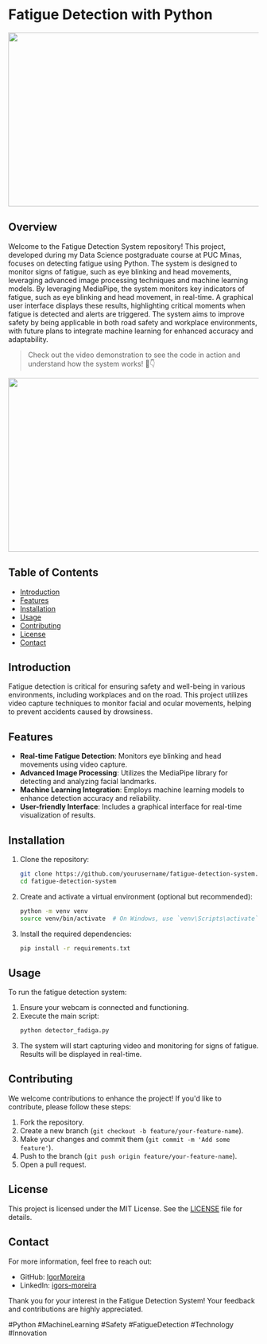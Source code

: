# Fatigue Detection with Python

<div align="center">
  <img src="https://github.com/user-attachments/assets/2bd8143d-725b-484b-99bc-8e034c43e17a" width="800" height="350" />
</div>


## Overview

Welcome to the Fatigue Detection System repository! This project, developed during my Data Science postgraduate course at PUC Minas, focuses on detecting fatigue using Python. The system is designed to monitor signs of fatigue, such as eye blinking and head movements, leveraging advanced image processing techniques and machine learning models. By leveraging MediaPipe, the system monitors key indicators of fatigue, such as eye blinking and head movement, in real-time. A graphical user interface displays these results, highlighting critical moments when fatigue is detected and alerts are triggered. The system aims to improve safety by being applicable in both road safety and workplace environments, with future plans to integrate machine learning for enhanced accuracy and adaptability.

> Check out the video demonstration to see the code in action and understand how the system works! 🎥👇

<div align="center">
  <img src="https://github.com/user-attachments/assets/bbd07b39-8257-4664-a98d-2bd7aa45e6ed" width="800" height="350" />
</div>


## Table of Contents

- [Introduction](#introduction)
- [Features](#features)
- [Installation](#installation)
- [Usage](#usage)
- [Contributing](#contributing)
- [License](#license)
- [Contact](#contact)

## Introduction

Fatigue detection is critical for ensuring safety and well-being in various environments, including workplaces and on the road. This project utilizes video capture techniques to monitor facial and ocular movements, helping to prevent accidents caused by drowsiness.

## Features

- **Real-time Fatigue Detection**: Monitors eye blinking and head movements using video capture.
- **Advanced Image Processing**: Utilizes the MediaPipe library for detecting and analyzing facial landmarks.
- **Machine Learning Integration**: Employs machine learning models to enhance detection accuracy and reliability.
- **User-friendly Interface**: Includes a graphical interface for real-time visualization of results.

## Installation

1. Clone the repository:
    ```bash
    git clone https://github.com/yourusername/fatigue-detection-system.git
    cd fatigue-detection-system
    ```

2. Create and activate a virtual environment (optional but recommended):
    ```bash
    python -m venv venv
    source venv/bin/activate  # On Windows, use `venv\Scripts\activate`
    ```

3. Install the required dependencies:
    ```bash
    pip install -r requirements.txt
    ```

## Usage

To run the fatigue detection system:

1. Ensure your webcam is connected and functioning.
2. Execute the main script:
    ```bash
    python detector_fadiga.py
    ```
3. The system will start capturing video and monitoring for signs of fatigue. Results will be displayed in real-time.

## Contributing

We welcome contributions to enhance the project! If you'd like to contribute, please follow these steps:

1. Fork the repository.
2. Create a new branch (`git checkout -b feature/your-feature-name`).
3. Make your changes and commit them (`git commit -m 'Add some feature'`).
4. Push to the branch (`git push origin feature/your-feature-name`).
5. Open a pull request.

## License

This project is licensed under the MIT License. See the [LICENSE](LICENSE) file for details.

## Contact

For more information, feel free to reach out:

- GitHub: [IgorMoreira](https://github.com/IgorMoriera)
- LinkedIn: [igors-moreira](www.linkedin.com/in/igors-moreira)
  

Thank you for your interest in the Fatigue Detection System! Your feedback and contributions are highly appreciated.

#Python #MachineLearning #Safety #FatigueDetection #Technology #Innovation
